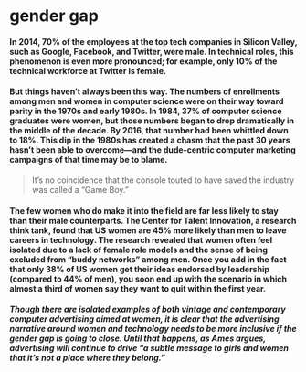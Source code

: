 # gender gap
#### In 2014, 70% of the employees at the top tech companies in Silicon Valley, such as Google, Facebook, and Twitter, were male. In technical roles, this phenomenon is even more pronounced; for example, only 10% of the technical workforce at Twitter is female.

#### But things haven’t always been this way. The numbers of enrollments among men and women in computer science were on their way toward parity in the 1970s and early 1980s. In 1984, 37% of computer science graduates were women, but those numbers began to drop dramatically in the middle of the decade. By 2016, that number had been whittled down to 18%. This dip in the 1980s has created a chasm that the past 30 years hasn’t been able to overcome—and the dude-centric computer marketing campaigns of that time may be to blame.

> It’s no coincidence that the console touted to have saved the industry was called a “Game Boy.”

#### The few women who do make it into the field are far less likely to stay than their male counterparts. The Center for Talent Innovation, a research think tank, found that US women are 45% more likely than men to leave careers in technology. The research revealed that women often feel isolated due to a lack of female role models and the sense of being excluded from “buddy networks” among men. Once you add in the fact that only 38% of US women get their ideas endorsed by leadership (compared to 44% of men), you soon end up with the scenario in which almost a third of women say they want to quit within the first year.

##### Though there are isolated examples of both vintage and contemporary computer advertising aimed at women, it is clear that the advertising narrative around women and technology needs to be more inclusive if the gender gap is going to close. Until that happens, as Ames argues, advertising will continue to drive “a subtle message to girls and women that it’s not a place where they belong.”
